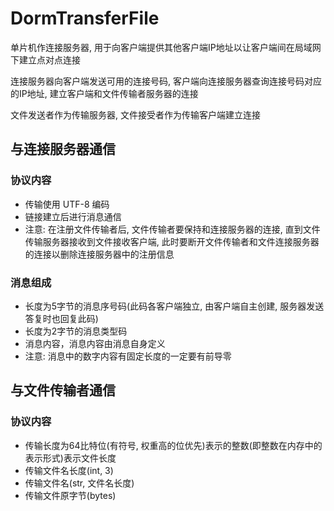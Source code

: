 # DormTransferFile

单片机作连接服务器, 用于向客户端提供其他客户端IP地址以让客户端间在局域网下建立点对点连接

连接服务器向客户端发送可用的连接号码, 客户端向连接服务器查询连接号码对应的IP地址, 建立客户端和文件传输者服务器的连接

文件发送者作为传输服务器, 文件接受者作为传输客户端建立连接

## 与连接服务器通信

### 协议内容

- 传输使用 UTF-8 编码
- 链接建立后进行消息通信
- 注意: 在注册文件传输者后, 文件传输者要保持和连接服务器的连接, 直到文件传输服务器接收到文件接收客户端,
  此时要断开文件传输者和文件连接服务器的连接以删除连接服务器中的注册信息

### 消息组成

- 长度为5字节的消息序号码(此码各客户端独立, 由客户端自主创建, 服务器发送答复时也回复此码)
- 长度为2字节的消息类型码
- 消息内容，消息内容由消息自身定义
- 注意: 消息中的数字内容有固定长度的一定要有前导零

## 与文件传输者通信

### 协议内容

- 传输长度为64比特位(有符号, 权重高的位优先)表示的整数(即整数在内存中的表示形式)表示文件长度
- 传输文件名长度(int, 3)
- 传输文件名(str, 文件名长度)
- 传输文件原字节(bytes)